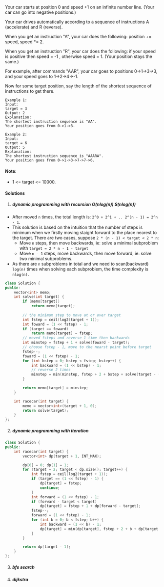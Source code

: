 Your car starts at position 0 and speed +1 on an infinite number line.  (Your car can go into negative positions.)

Your car drives automatically according to a sequence of instructions A (accelerate) and R (reverse).

When you get an instruction "A", your car does the following: position += speed, speed *= 2.

When you get an instruction "R", your car does the following: if your speed is positive then speed = -1 , otherwise speed = 1.  (Your position stays the same.)

For example, after commands "AAR", your car goes to positions 0->1->3->3, and your speed goes to 1->2->4->-1.

Now for some target position, say the length of the shortest sequence of instructions to get there.

```
Example 1:
Input: 
target = 3
Output: 2
Explanation: 
The shortest instruction sequence is "AA".
Your position goes from 0->1->3.

Example 2:
Input: 
target = 6
Output: 5
Explanation: 
The shortest instruction sequence is "AAARA".
Your position goes from 0->1->3->7->7->6.
```

 

#### Note:

-    1 <= target <= 10000.


#### Solutions

1. ##### dynamic programming with recursion  O(nlog(n)) S(nlog(n))

- After moved `n` times, the total length is: `2^0 + 2^1 + .. 2^(n - 1) = 2^n - 1`.
- This solution is based on the intuition that the number of steps is minimum when we firstly moving staight forward to the place nearest to the target. There are two cases, suppose `2 * (n - 1) < target < 2 * n`:
    - Move `n` steps, then move backwards, ie: solve a minimal subproblem with `target = 2 * n - 1 - target`
    - Move `n - 1` steps, move backwards, then move forward, ie: solve two minimal subproblems.
- As there are `n` subproblems in total and we need to scan(backward) `log(n)` times when solving each subproblem, the time complexity is `nlog(n)`.

```c++
class Solution {
public:
    vector<int> memo;
    int solve(int target) {
        if (memo[target])
            return memo[target];
        
        // the minimum step to move at or over target
        int fstep = ceil(log2(target + 1));
        int foward = (1 << fstep) - 1;
        if (target == foward)
            return memo[target] = fstep;
        // moved fsteps and reverse 1 time then backwards
        int minstep = fstep + 1 + solve(foward - target);
        // choose fstep - 1, move to the nearst point before target
        fstep--;
        foward = (1 << fstep) - 1;
        for (int bstep = 0; bstep < fstep; bstep++) {
            int backward = (1 << bstep) - 1;
            // reverse 2 times
            minstep = min(minstep, fstep + 2 + bstep + solve(target - (foward - backward)));
        }

        return memo[target] = minstep;
    }

    int racecar(int target) {
        memo = vector<int>(target + 1, 0);
        return solve(target);
    }
};
```



2. ##### dynamic programming with iteration

```c++
class Solution {
public:
    int racecar(int target) {
        vector<int> dp(target + 1, INT_MAX);

        dp[0] = 0; dp[1] = 1;
        for (target = 2; target < dp.size(); target++) {
            int fstep = ceil(log2(target + 1));
            if (target == (1 << fstep) - 1) {
                dp[target] = fstep;
                continue;
            }
            int forward = (1 << fstep) - 1;
            if (forward - target < target)
                dp[target] = fstep + 1 + dp[forward - target];
            fstep--;
            forward = (1 << fstep) - 1;
            for (int b = 0; b < fstep; b++) {
                int backward = (1 << b) - 1;
                dp[target] = min(dp[target], fstep + 2 + b + dp[target - (forward - backward)]);
            }
        }

        return dp[target - 1];
    }
};
```



3. ##### bfs search




4. ##### dijkstra


